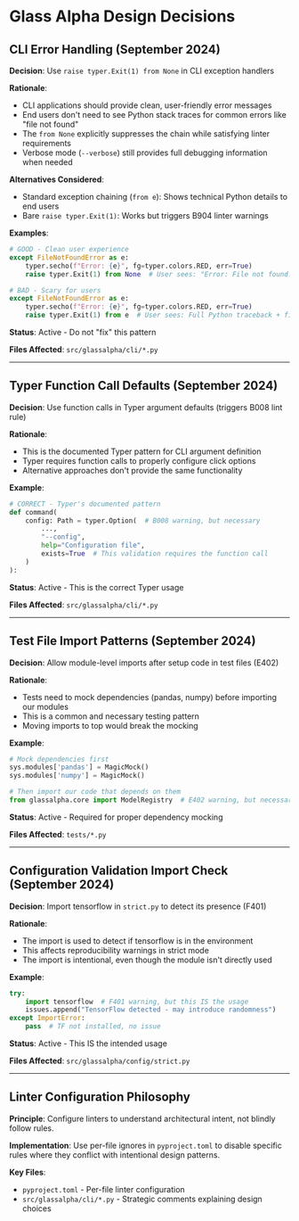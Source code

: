 # Glass Alpha Design Decisions

## CLI Error Handling (September 2024)

**Decision**: Use `raise typer.Exit(1) from None` in CLI exception handlers

**Rationale**:
- CLI applications should provide clean, user-friendly error messages
- End users don't need to see Python stack traces for common errors like "file not found"
- The `from None` explicitly suppresses the chain while satisfying linter requirements
- Verbose mode (`--verbose`) still provides full debugging information when needed

**Alternatives Considered**:
- Standard exception chaining (`from e`): Shows technical Python details to end users
- Bare `raise typer.Exit(1)`: Works but triggers B904 linter warnings

**Examples**:
```python
# GOOD - Clean user experience
except FileNotFoundError as e:
    typer.secho(f"Error: {e}", fg=typer.colors.RED, err=True)
    raise typer.Exit(1) from None  # User sees: "Error: File not found: config.yaml"

# BAD - Scary for users
except FileNotFoundError as e:
    typer.secho(f"Error: {e}", fg=typer.colors.RED, err=True)
    raise typer.Exit(1) from e  # User sees: Full Python traceback + file paths
```

**Status**: Active - Do not "fix" this pattern

**Files Affected**: `src/glassalpha/cli/*.py`

---

## Typer Function Call Defaults (September 2024)

**Decision**: Use function calls in Typer argument defaults (triggers B008 lint rule)

**Rationale**:
- This is the documented Typer pattern for CLI argument definition
- Typer requires function calls to properly configure click options
- Alternative approaches don't provide the same functionality

**Example**:
```python
# CORRECT - Typer's documented pattern
def command(
    config: Path = typer.Option(  # B008 warning, but necessary
        ...,
        "--config",
        help="Configuration file",
        exists=True  # This validation requires the function call
    )
):
```

**Status**: Active - This is the correct Typer usage

**Files Affected**: `src/glassalpha/cli/*.py`

---

## Test File Import Patterns (September 2024)

**Decision**: Allow module-level imports after setup code in test files (E402)

**Rationale**:
- Tests need to mock dependencies (pandas, numpy) before importing our modules
- This is a common and necessary testing pattern
- Moving imports to top would break the mocking

**Example**:
```python
# Mock dependencies first
sys.modules['pandas'] = MagicMock()
sys.modules['numpy'] = MagicMock()

# Then import our code that depends on them
from glassalpha.core import ModelRegistry  # E402 warning, but necessary
```

**Status**: Active - Required for proper dependency mocking

**Files Affected**: `tests/*.py`

---

## Configuration Validation Import Check (September 2024)

**Decision**: Import tensorflow in `strict.py` to detect its presence (F401)

**Rationale**:
- The import is used to detect if tensorflow is in the environment
- This affects reproducibility warnings in strict mode
- The import is intentional, even though the module isn't directly used

**Example**:
```python
try:
    import tensorflow  # F401 warning, but this IS the usage
    issues.append("TensorFlow detected - may introduce randomness")
except ImportError:
    pass  # TF not installed, no issue
```

**Status**: Active - This IS the intended usage

**Files Affected**: `src/glassalpha/config/strict.py`

---

## Linter Configuration Philosophy

**Principle**: Configure linters to understand architectural intent, not blindly follow rules.

**Implementation**: Use per-file ignores in `pyproject.toml` to disable specific rules where they conflict with intentional design patterns.

**Key Files**:
- `pyproject.toml` - Per-file linter configuration
- `src/glassalpha/cli/*.py` - Strategic comments explaining design choices
